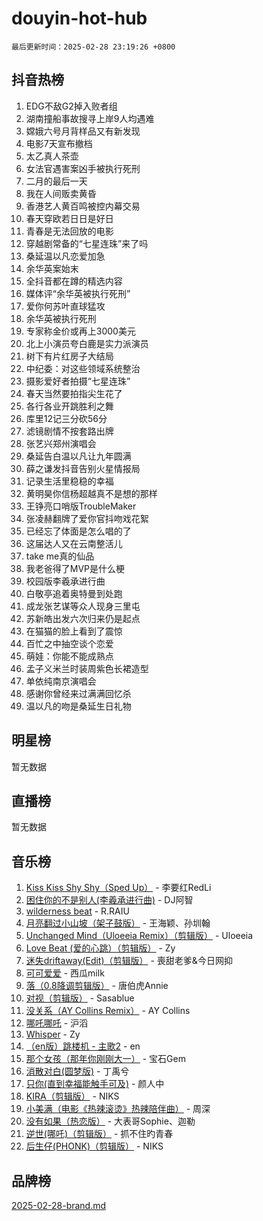 # douyin-hot-hub

`最后更新时间：2025-02-28 23:19:26 +0800`

## 抖音热榜

1. EDG不敌G2掉入败者组
1. 湖南撞船事故搜寻上岸9人均遇难
1. 嫦娥六号月背样品又有新发现
1. 电影7天宣布撤档
1. 太乙真人茶壶
1. 女法官遇害案凶手被执行死刑
1. 二月的最后一天
1. 我在人间贩卖黄昏
1. 香港艺人黄百鸣被控内幕交易
1. 春天穿欧若日日是好日
1. 青春是无法回放的电影
1. 穿越剧常备的“七星连珠”来了吗
1. 桑延温以凡恋爱加急
1. 余华英案始末
1. 全抖音都在蹲的精选内容
1. 媒体评“余华英被执行死刑”
1. 爱你何苏叶直球猛攻
1. 余华英被执行死刑
1. 专家称金价或再上3000美元
1. 北上小演员夸白鹿是实力派演员
1. 树下有片红房子大结局
1. 中纪委：对这些领域系统整治
1. 摄影爱好者拍摄“七星连珠”
1. 春天当然要拍指尖生花了
1. 各行各业开跳胜利之舞
1. 库里12记三分砍56分
1. 滤镜剧情不按套路出牌
1. 张艺兴郑州演唱会
1. 桑延告白温以凡让九年圆满
1. 薛之谦发抖音告别火星情报局
1. 记录生活里稳稳的幸福
1. 黄明昊你信杨超越真不是想的那样
1. 王铮亮口哨版TroubleMaker
1. 张凌赫翻牌了爱你官抖吻戏花絮
1. 已经忘了体面是怎么唱的了
1. 这届达人又在云南整活儿
1. take me真的仙品
1. 我老爸得了MVP是什么梗
1. 校园版李羲承进行曲
1. 白敬亭追着奥特曼到处跑
1. 成龙张艺谋等众人现身三里屯
1. 苏新皓出发六次归来仍是起点
1. 在猫猫的脸上看到了震惊
1. 百忙之中抽空谈个恋爱
1. 萌娃：你能不能成熟点
1. 孟子义米兰时装周紫色长裙造型
1. 单依纯南京演唱会
1. 感谢你曾经来过满满回忆杀
1. 温以凡的吻是桑延生日礼物

## 明星榜

暂无数据

## 直播榜

暂无数据

## 音乐榜

1. [Kiss Kiss Shy Shy（Sped Up）](https://sf5-hl-cdn-tos.douyinstatic.com/obj/tos-cn-ve-2774/oYpXDAeGgQK0zfPaji7iKUixpCXFGILeLGmvYA) - 李要红RedLi
1. [困住你的不是别人(李羲承进行曲)](https://sf6-cdn-tos.douyinstatic.com/obj/tos-cn-ve-2774/okWrrVL1iQGZbfHVeCPAe7IaerYfM2jEQi5mNI) - DJ阿智
1. [wilderness beat](https://sf5-hl-cdn-tos.douyinstatic.com/obj/tos-cn-ve-2774/o0oBmODSFCpfFdLRGzAAFC2ah9AIMEQfAOueVE) - R.RAIU
1. [月亮翻过小山坡（架子鼓版）](https://sf6-cdn-tos.douyinstatic.com/obj/tos-cn-ve-2774/oMNeN2LYSVP6MMtoAQFGfeQDeftQqYPEErIl8Y) - 王海颖、孙圳翰
1. [Unchanged Mind（Uloeeia Remix）（剪辑版）](https://sf6-cdn-tos.douyinstatic.com/obj/tos-cn-ve-2774/oIHYu1YfsziJqmggAqBsXOiiI2Y1QB6I61RsMW) - Uloeeia
1. [Love Beat  (爱的心跳）（剪辑版）](https://sf6-cdn-tos.douyinstatic.com/obj/tos-cn-ve-2774/oUlARwvEINIisZ9nCnKMZiYFGfCCYLtDADDBge) - Zy
1. [迷失driftaway(Edit)（剪辑版）](https://sf5-hl-cdn-tos.douyinstatic.com/obj/tos-cn-ve-2774/ogaa1xGNeFO6FCaMgO8PzzAceEI4fBLDMi15H3) - 喪甜老爹&今日网抑
1. [可可爱爱](https://sf3-cdn-tos.douyinstatic.com/obj/tos-cn-ve-2774/0deb1e75aea643b9927ba26aaafa29dd) - 西瓜milk
1. [落（0.8降调剪辑版）](https://sf5-hl-cdn-tos.douyinstatic.com/obj/tos-cn-ve-2774/ociN0WUv3APijBYr6DUmAHmdkZ5MjM6gIF3iA) - 唐伯虎Annie
1. [对视（剪辑版）](https://sf3-cdn-tos.douyinstatic.com/obj/tos-cn-ve-2774/ogKtIhiB0WfAa18F9z3uWODMtZi2ysB1VuAIsQ) - Sasablue
1. [没关系（AY Collins Remix）](https://sf5-hl-cdn-tos.douyinstatic.com/obj/tos-cn-ve-2774/oIBbI5Ghw4zdUCQMJrDEFaAQilZP3EIDSi7MW) - AY Collins
1. [哪吒哪吒](https://sf5-hl-cdn-tos.douyinstatic.com/obj/tos-cn-ve-2774/oUkQCgCDnBanFehFEFQDxCQntAOIfp9gyZYFVo) - 沪滔
1. [Whisper](https://sf5-hl-cdn-tos.douyinstatic.com/obj/tos-cn-ve-2774/oEeYKDxIDCFuArkftgkGqCnG7xZtRC2rEMKBQi) - Zy
1. [（en版）跳楼机 - 主歌2](https://sf5-hl-cdn-tos.douyinstatic.com/obj/tos-cn-ve-2774/oklN6GvgQ2L8DpPeaAGf1gPeyKzjXFwHIwoCZv) - en
1. [那个女孩（那年你刚刚大一）](https://sf5-hl-cdn-tos.douyinstatic.com/obj/tos-cn-ve-2774/o4IZw7TlivwiBBBMA2rIgWrGNIrjFroh6bPqQ) - 宝石Gem
1. [消散对白(圆梦版)](https://sf5-hl-cdn-tos.douyinstatic.com/obj/tos-cn-ve-2774/og4jB5I5IizzoZVAAAzWgBMAsMDWoArfwBOiFs) - 丁禹兮
1. [只你(直到幸福能触手可及)](https://sf5-hl-cdn-tos.douyinstatic.com/obj/tos-cn-ve-2774/o0lBkRDzFTeaVSUz3ZZSCBVtZ5DIMQGfgmEAuE) - 颜人中
1. [KIRA（剪辑版）](https://sf5-hl-cdn-tos.douyinstatic.com/obj/tos-cn-ve-2774/o0Bq3TvdHqOfzihWrHyABMociuMA3Inwsbx9Wi) - NIKS
1. [小美满（电影《热辣滚烫》热辣陪伴曲）](https://sf3-cdn-tos.douyinstatic.com/obj/tos-cn-ve-2774/o0GAn2lSgfZIDUgtevCGDQYnFg4CwnrBaxbTZL) - 周深
1. [没有如果（热恋版）](https://sf5-hl-cdn-tos.douyinstatic.com/obj/tos-cn-ve-2774/o4iETqbxIThtCXlBeV0DfAhZsbCFGhagYupnMx) - 大表哥Sophie、迦勒
1. [逆世(哪吒)（剪辑版）](https://sf5-hl-cdn-tos.douyinstatic.com/obj/tos-cn-ve-2774/oMIEZAfEogrLnzfDWMBiZKCWuXIUFLtRDsOFWs) - 抓不住旳青春
1. [后生仔(PHONK)（剪辑版）](https://sf5-hl-cdn-tos.douyinstatic.com/obj/tos-cn-ve-2774/o0TzmfumdQAJ1aGG9F5LfTXIYeGcqYKRPAeFdJ) - NIKS

## 品牌榜

[2025-02-28-brand.md](2025-02-28-brand.md)
